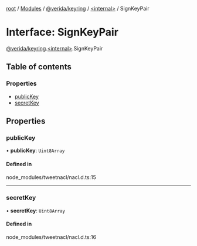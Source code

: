 [root](../README.md) / [Modules](../modules.md) / [@verida/keyring](../modules/verida_keyring.md) / [<internal\>](../modules/verida_keyring._internal_.md) / SignKeyPair

# Interface: SignKeyPair

[@verida/keyring](../modules/verida_keyring.md).[<internal\>](../modules/verida_keyring._internal_.md).SignKeyPair

## Table of contents

### Properties

- [publicKey](verida_keyring._internal_.SignKeyPair.md#publickey)
- [secretKey](verida_keyring._internal_.SignKeyPair.md#secretkey)

## Properties

### publicKey

• **publicKey**: `Uint8Array`

#### Defined in

node_modules/tweetnacl/nacl.d.ts:15

___

### secretKey

• **secretKey**: `Uint8Array`

#### Defined in

node_modules/tweetnacl/nacl.d.ts:16
